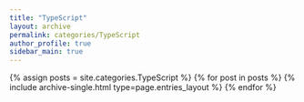 ```yaml
---
title: "TypeScript"
layout: archive
permalink: categories/TypeScript
author_profile: true
sidebar_main: true
---
```


<!--assign posts에만 변수 변경 -->
{% assign posts = site.categories.TypeScript %}
{% for post in posts %} {% include archive-single.html type=page.entries_layout %} {% endfor %}